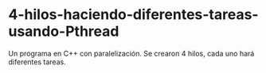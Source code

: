 # 4-hilos-haciendo-diferentes-tareas-usando-Pthread
Un programa en C++  con paralelización. Se crearon 4 hilos, cada uno hará diferentes tareas. 
